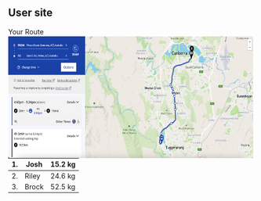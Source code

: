 ## User site

Your Route
<img align="left" width="500" height="250" src="./Route.png">







| 1. 	| Josh  	| 15.2 kg 	
|----	|-------	|---------	
| 2. 	| Riley 	| 24.6 kg 	
| 3. 	| Brock 	| 52.5 kg 	

